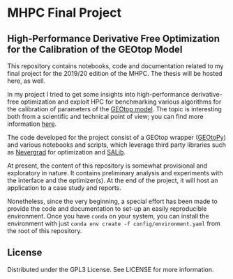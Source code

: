 # MHPC Final Project
## High-Performance Derivative Free Optimization for the Calibration of the GEOtop Model

This repository contains notebooks, code and documentation related to my final project for the 2019/20 edition of the MHPC. The thesis will be hosted here, as well. 

In my project I tried to get some insights into high-performance derivative-free optimization and exploit HPC for benchmarking various algorithms for the calibration of parameters of the [GEOtop model](https://geotopmodel.github.io/geotop). The topic is interesting both from a scientific and technical point of view; you can find more information [here](https://stefanocampanella.github.io/MHPC_project_meeting).

The code developed for the project consist of a GEOtop wrapper ([GEOtoPy](https://github.com/stefanocampanella/GEOtoPy)) and various notebooks and scripts, which leverage third party libraries such as [Nevergrad](https://facebookresearch.github.io/nevergrad) for optimization and [SALib](https://salib.github.io/SALib).

At present, the content of this repository is somewhat provisional and exploratory in nature. It contains preliminary analysis and experiments with the interface and the optimizer(s). At the end of the project, it will host an application to a case study and reports.  

Nonetheless, since the very beginning, a special effort has been made to provide the code and documentation to set-up an easily reproducible environment. Once you have `conda` on your system, you can install the environment with just `conda env create -f config/environment.yaml` from the root of this repository.

## License

Distributed under the GPL3 License. See LICENSE for more information.

